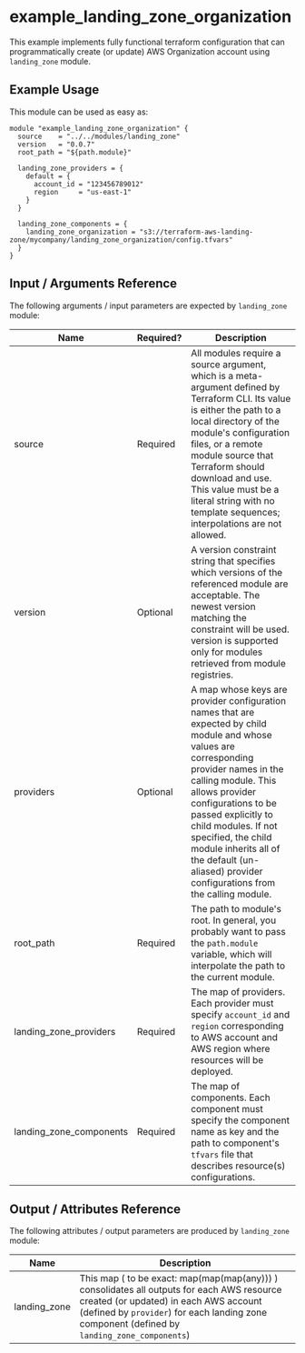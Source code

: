 # example_landing_zone_organization
This example implements fully functional terraform configuration that can programmatically create (or update) AWS Organization account using `landing_zone` module.

## Example Usage

This module can be used as easy as:
```hcl
module "example_landing_zone_organization" {
  source    = "../../modules/landing_zone"
  version   = "0.0.7"
  root_path = "${path.module}"

  landing_zone_providers = {
    default = {
      account_id = "123456789012"
      region     = "us-east-1"
    }
  }

  landing_zone_components = {
    landing_zone_organization = "s3://terraform-aws-landing-zone/mycompany/landing_zone_organization/config.tfvars"
  }
}
```

## Input / Arguments Reference
The following arguments / input parameters are expected by `landing_zone` module:

Name | Required? | Description
-----|-----------|------------
source | Required | All modules require a source argument, which is a meta-argument defined by Terraform CLI. Its value is either the path to a local directory of the module's configuration files, or a remote module source that Terraform should download and use. This value must be a literal string with no template sequences; interpolations are not allowed.
version | Optional | A version constraint string that specifies which versions of the referenced module are acceptable. The newest version matching the constraint will be used. version is supported only for modules retrieved from module registries.
providers | Optional | A map whose keys are provider configuration names that are expected by child module and whose values are corresponding provider names in the calling module. This allows provider configurations to be passed explicitly to child modules. If not specified, the child module inherits all of the default (un-aliased) provider configurations from the calling module.
root_path | Required | The path to module's root. In general, you probably want to pass the `path.module` variable, which will interpolate the path to the current module.
landing_zone_providers | Required | The map of providers. Each provider must specify `account_id` and `region` corresponding to AWS account and AWS region where resources will be deployed.
landing_zone_components | Required | The map of components. Each component must specify the component name as key and the path to component's `tfvars` file that describes resource(s) configurations.

## Output / Attributes Reference
The following attributes / output parameters are produced by `landing_zone` module:

Name | Description
-----|------------
landing_zone | This map ( to be exact: map(map(map(any))) ) consolidates all outputs for each AWS resource created (or updated) in each AWS account (defined by `provider`) for each landing zone component (defined by `landing_zone_components`)
